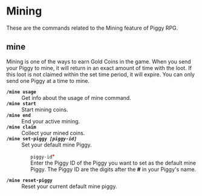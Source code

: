 # Mining
These are the commands related to the Mining feature of Piggy RPG.

## mine
Mining is one of the ways to earn Gold Coins in the game. When you send your Piggy to mine, it will return in an exact amount of time with the loot. If this loot is not claimed within the set time period, it will expire. You can only send one Piggy at a time to mine.
<dl>
<dt><code><b>/mine usage</b></code>
<dd>Get info about the usage of mine command.
<dt><code><b>/mine start</b></code>
<dd>Start mining coins.
<dt><code><b>/mine end</b></code>
<dd>End your active mining.
<dt><code><b>/mine claim</b></code>
<dd>Collect your mined coins.
<dt><code><b>/mine set-piggy <i>[piggy-id]</i></b></code>
<dd>Set your default mine Piggy.
<ul style="list-style-type: none;">
<li><code>piggy-id</code><font style="color:#FF0000">*</font><br>
Enter the Piggy ID of the Piggy you want to set as the default mine Piggy. The Piggy ID are the digits after the <b>#</b> in your Piggy's name.
</ul>
<dt><code><b>/mine reset-piggy</b></code>
<dd>Reset your current default mine piggy.
</dl>